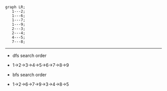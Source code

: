  ```mermaid
graph LR;
    1---2;
    1---6;
    1---7;
    1---9;
    2---3;
    2---4;
    4---5;
    7---8;
 
```
---
- dfs search order
- 1->2->3->4->5->6->7->8->9
 
- bfs search order
- 1->2->6->7->9->3->4->8->5
